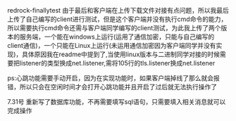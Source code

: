redrock-finallytest
由于最后和客户端在上传下载文件对接有点问题，所以我最后上传了自己编写的client进行测试，但是这个客户端并没有执行cmd命令的能力，所以需要执行cmd命令还需与客户端同学编写的client测试，为此我上传了两个版本的服务端，一个能在windows上运行(运用了通信加密，只能与自己编写的client通信)，一个只能在Linux上运行(未运用通信加密因为客户端同学并没有实现)，具体原因我在readme中提到了,当使用linux版本与二进制同学对接的时候需要把listener的类型换成net.listener,需将105行的tls.listener换成net.listener


ps:心跳功能需要手动开启，因为在实现功能时，如果客户端掉线了那么就会报错，所以只会在空闲时间才会打开心跳功能并且开启了过后就无法执行操作了


7.31号
重新写了数据库功能，不再需要填写sql语句，只需要填入相关消息就可以完成操作

